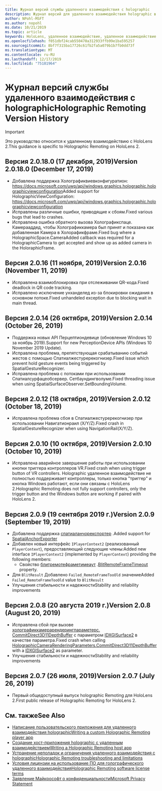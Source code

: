 ```yaml
---
title: Журнал версий службы удаленного взаимодействия с holographic
description: Журнал версий для удаленного взаимодействия holographic в HoloLens 2.
author: NPohl-MSFT
ms.author: nopohl
ms.date: 10/21/2019
ms.topic: article
keywords: HoloLens, удаленное взаимодействие, удаленное взаимодействие с holographic
ms.openlocfilehash: f051dbf24cab550470a312933ffb99e1ba595257
ms.sourcegitcommit: 8bf7f315ba17726c61fb2fa5a079b1b7fb0dd73f
ms.translationtype: MT
ms.contentlocale: ru-RU
ms.lasthandoff: 12/17/2019
ms.locfileid: "75181964"
---
```

# <a name="holographic-remoting-version-history"></a><span data-ttu-id="535fb-104">Журнал версий службы удаленного взаимодействия с holographic</span><span class="sxs-lookup"><span data-stu-id="535fb-104">Holographic Remoting Version History</span></span>

> [!IMPORTANT]
> <span data-ttu-id="535fb-105">Это руководство относится к удаленному взаимодействию с HoloLens 2.</span><span class="sxs-lookup"><span data-stu-id="535fb-105">This guidance is specific to Holographic Remoting on HoloLens 2.</span></span>

## <span data-ttu-id="535fb-106">Версия 2.0.18.0 (17 декабря, 2019)<a name="v2.0.18"></a></span><span class="sxs-lookup"><span data-stu-id="535fb-106">Version 2.0.18.0 (December 17, 2019) <a name="v2.0.18"></a></span></span>
* <span data-ttu-id="535fb-107">Добавлена поддержка Холографиквиевконфигуратион: https://docs.microsoft.com/uwp/api/windows.graphics.holographic.holographicviewconfiguration</span><span class="sxs-lookup"><span data-stu-id="535fb-107">Added support for HolographicViewConfiguration: https://docs.microsoft.com/uwp/api/windows.graphics.holographic.holographicviewconfiguration</span></span>
* <span data-ttu-id="535fb-108">Исправлены различные ошибки, приводящие к сбоям.</span><span class="sxs-lookup"><span data-stu-id="535fb-108">Fixed various bugs that lead to crashes.</span></span>
* <span data-ttu-id="535fb-109">Исправлена ошибка обратного вызова Холографикспаце. Камерааддед, чтобы Холографиккамера был принят и показана как добавленная Камера в Холорафикфраме.</span><span class="sxs-lookup"><span data-stu-id="535fb-109">Fixed bug where a HolographicSpace.CameraAdded callback was required for a HolographicCamera to get accepted and show up as added camera in the HoloraphicFrame.</span></span>

## <span data-ttu-id="535fb-110">Версия 2.0.16 (11 ноября, 2019)<a name="2.0.16"></a></span><span class="sxs-lookup"><span data-stu-id="535fb-110">Version 2.0.16 (November 11, 2019) <a name="2.0.16"></a></span></span>
* <span data-ttu-id="535fb-111">Исправлена взаимоблокировка при отслеживании QR-кода.</span><span class="sxs-lookup"><span data-stu-id="535fb-111">Fixed deadlock in QR code tracking.</span></span>
* <span data-ttu-id="535fb-112">Исправлено исключение унханделед из-за блокировки ожидания в основном потоке.</span><span class="sxs-lookup"><span data-stu-id="535fb-112">Fixed unhandeled exception due to blocking wait in main thread.</span></span>

## <span data-ttu-id="535fb-113">Версия 2.0.14 (26 октября, 2019)<a name="v2.0.14"></a></span><span class="sxs-lookup"><span data-stu-id="535fb-113">Version 2.0.14 (October 26, 2019) <a name="v2.0.14"></a></span></span>
* <span data-ttu-id="535fb-114">Поддержка новых API Перцептиондевице (обновление Windows 10 за ноябрь 2019).</span><span class="sxs-lookup"><span data-stu-id="535fb-114">Support for new PerceptionDevice APIs (Windows 10 November 2019 Update).</span></span>
* <span data-ttu-id="535fb-115">Исправлена проблема, препятствующая срабатыванию событий жестов с помощью Спатиалжестуререкогнизер.</span><span class="sxs-lookup"><span data-stu-id="535fb-115">Fixed issue which prevent hold gesture events being triggered by SpatialGestureRecognizer.</span></span>
* <span data-ttu-id="535fb-116">Исправлена проблема с потоками при использовании Спатиалсурфацеобсервер. Сетбаундингволуме.</span><span class="sxs-lookup"><span data-stu-id="535fb-116">Fixed threading issue when using SpatialSurfaceObserver.SetBoundingVolume.</span></span>

## <span data-ttu-id="535fb-117">Версия 2.0.12 (18 октября, 2019)<a name="v2.0.12"></a></span><span class="sxs-lookup"><span data-stu-id="535fb-117">Version 2.0.12 (October 18, 2019) <a name="v2.0.12"></a></span></span>
* <span data-ttu-id="535fb-118">Исправлена проблема сбоя в Спатиалжестуререкогнизер при использовании Навигатионраил (X/Y/Z).</span><span class="sxs-lookup"><span data-stu-id="535fb-118">Fixed crash in SpatialGestureRecognizer when using NavigationRail(X/Y/Z).</span></span>

## <span data-ttu-id="535fb-119">Версия 2.0.10 (10 октября, 2019)<a name="v2.0.10"></a></span><span class="sxs-lookup"><span data-stu-id="535fb-119">Version 2.0.10 (October 10, 2019) <a name="v2.0.10"></a></span></span>
* <span data-ttu-id="535fb-120">Исправлена аварийное завершение работы при использовании кнопки триггера контроллеров VR.</span><span class="sxs-lookup"><span data-stu-id="535fb-120">Fixed crash when using trigger button of VR controllers.</span></span> <span data-ttu-id="535fb-121">Holographic удаленное взаимодействие не полностью поддерживает контроллеры, только кнопка "триггер" и кнопка Windows работают, если они связаны с HoloLens 2.</span><span class="sxs-lookup"><span data-stu-id="535fb-121">Holographic Remoting does not fully support controllers, only the trigger button and the Windows button are working if paired with HoloLens 2.</span></span>

## <span data-ttu-id="535fb-122">Версия 2.0.9 (19 сентября 2019 г.)<a name="v2.0.9"></a></span><span class="sxs-lookup"><span data-stu-id="535fb-122">Version 2.0.9 (September 19, 2019) <a name="v2.0.9"></a></span></span>
* <span data-ttu-id="535fb-123">Добавлена поддержка [спатиаланчорекспортер](https://docs.microsoft.com/uwp/api/windows.perception.spatial.spatialanchorexporter) .</span><span class="sxs-lookup"><span data-stu-id="535fb-123">Added support for [SpatialAnchorExporter](https://docs.microsoft.com/uwp/api/windows.perception.spatial.spatialanchorexporter)</span></span>
* <span data-ttu-id="535fb-124">Добавлен новый интерфейс ```IPlayerContext2``` (реализованный ```PlayerContext```), предоставляющий следующие члены:</span><span class="sxs-lookup"><span data-stu-id="535fb-124">Added new interface ```IPlayerContext2``` (implemented by ```PlayerContext```) providing the following members:</span></span>
  - <span data-ttu-id="535fb-125">Свойство [блитремотефраметимеаут](holographic-remoting-create-player.md#BlitRemoteFrameTimeout) .</span><span class="sxs-lookup"><span data-stu-id="535fb-125">[BlitRemoteFrameTimeout](holographic-remoting-create-player.md#BlitRemoteFrameTimeout)  property.</span></span>
* <span data-ttu-id="535fb-126">Для ```BlitResult``` Добавлено ```Failed_RemoteFrameTooOld``` значение</span><span class="sxs-lookup"><span data-stu-id="535fb-126">Added ```Failed_RemoteFrameTooOld``` value to ```BlitResult```</span></span>
* <span data-ttu-id="535fb-127">Улучшения стабильности и надежности</span><span class="sxs-lookup"><span data-stu-id="535fb-127">Stability and reliability improvements</span></span>

## <span data-ttu-id="535fb-128">Версия 2.0.8 (20 августа 2019 г.)<a name="v2.0.8"></a></span><span class="sxs-lookup"><span data-stu-id="535fb-128">Version 2.0.8 (August 20, 2019) <a name="v2.0.8"></a></span></span>

* <span data-ttu-id="535fb-129">Исправлена сбой при вызове [холографиккамерарендерингпараметерс. CommitDirect3D11DepthBuffer](https://docs.microsoft.com/uwp/api/windows.graphics.holographic.holographiccamerarenderingparameters.commitdirect3d11depthbuffer) с параметром [IDXGISurface2](https://docs.microsoft.com/windows/win32/api/dxgi1_2/nn-dxgi1_2-idxgisurface2) в качестве параметра.</span><span class="sxs-lookup"><span data-stu-id="535fb-129">Fixed crash when calling [HolographicCameraRenderingParameters.CommitDirect3D11DepthBuffer](https://docs.microsoft.com/uwp/api/windows.graphics.holographic.holographiccamerarenderingparameters.commitdirect3d11depthbuffer) with a [IDXGISurface2](https://docs.microsoft.com/windows/win32/api/dxgi1_2/nn-dxgi1_2-idxgisurface2) as parameter.</span></span>
* <span data-ttu-id="535fb-130">Улучшения стабильности и надежности</span><span class="sxs-lookup"><span data-stu-id="535fb-130">Stability and reliability improvements</span></span>

## <span data-ttu-id="535fb-131">Версия 2.0.7 (26 июля, 2019)<a name="v2.0.7"></a></span><span class="sxs-lookup"><span data-stu-id="535fb-131">Version 2.0.7 (July 26, 2019) <a name="v2.0.7"></a></span></span>

* <span data-ttu-id="535fb-132">Первый общедоступный выпуск holographic Remoting для HoloLens 2.</span><span class="sxs-lookup"><span data-stu-id="535fb-132">First public release of Holographic Remoting for HoloLens 2.</span></span>

## <a name="see-also"></a><span data-ttu-id="535fb-133">См. также</span><span class="sxs-lookup"><span data-stu-id="535fb-133">See Also</span></span>
* [<span data-ttu-id="535fb-134">Написание пользовательского приложения для удаленного взаимодействия holographic</span><span class="sxs-lookup"><span data-stu-id="535fb-134">Writing a custom Holographic Remoting player app</span></span>](holographic-remoting-create-player.md)
* [<span data-ttu-id="535fb-135">Создание хост-приложения holographic с удаленным взаимодействием</span><span class="sxs-lookup"><span data-stu-id="535fb-135">Writing a Holographic Remoting host app</span></span>](holographic-remoting-create-host.md)
* [<span data-ttu-id="535fb-136">Устранение неполадок и ограничения удаленного взаимодействия с holographic</span><span class="sxs-lookup"><span data-stu-id="535fb-136">Holographic Remoting troubleshooting and limitations</span></span>](holographic-remoting-troubleshooting.md)
* [<span data-ttu-id="535fb-137">Условия лицензии на использование ПО для голографического удаленного взаимодействия</span><span class="sxs-lookup"><span data-stu-id="535fb-137">Holographic Remoting software license terms</span></span>](https://docs.microsoft.com/legal/mixed-reality/microsoft-holographic-remoting-software-license-terms)
* [<span data-ttu-id="535fb-138">Заявление Майкрософт о конфиденциальности</span><span class="sxs-lookup"><span data-stu-id="535fb-138">Microsoft Privacy Statement</span></span>](https://go.microsoft.com/fwlink/?LinkId=521839)
